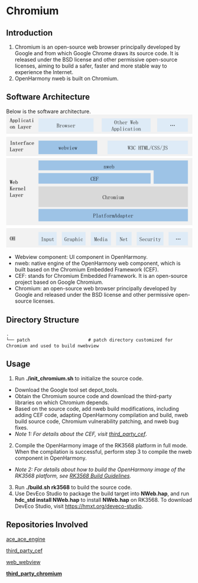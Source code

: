 # Chromium
## Introduction
1. Chromium is an open-source web browser principally developed by Google and from which Google Chrome draws its source code. It is released under the BSD license and other permissive open-source licenses, aiming to build a safer, faster and more stable way to experience the Internet.
2. OpenHarmony nweb is built on Chromium.
## Software Architecture
Below is the software architecture.
![](figures/Web-architecture.png "web-architecture")
* Webview component: UI component in OpenHarmony.
* nweb: native engine of the OpenHarmony web component, which is built based on the Chromium Embedded Framework (CEF).
* CEF: stands for Chromium Embedded Framework. It is an open-source project based on Google Chromium.
* Chromium: an open-source web browser principally developed by Google and released under the BSD license and other permissive open-source licenses.
## Directory Structure
```
.
└── patch                      # patch directory customized for Chromium and used to build nwebview
```
## Usage
1. Run **./init_chromium.sh** to initialize the source code.
* Download the Google tool set depot_tools.
* Obtain the Chromium source code and download the third-party libraries on which Chromium depends.
* Based on the source code, add nweb build modifications, including adding CEF code, adapting OpenHarmony compilation and build, nweb build source code, Chromium vulnerability patching, and nweb bug fixes.
* *Note 1: For details about the CEF, visit [third_party_cef](https://gitee.com/openharmony/third_party_cef)*.
2. Compile the OpenHarmony image of the RK3568 platform in full mode. When the compilation is successful, perform step 3 to compile the nweb component in OpenHarmony.
* *Note 2: For details about how to build the OpenHarmony image of the RK3568 platform, see [RK3568 Build Guidelines](https://gitee.com/openharmony/docs/blob/master/zh-cn/device-dev/quick-start/quickstart-standard-running-rk3568-build.md).*
3. Run **./build.sh rk3568** to build the source code.
4. Use DevEco Studio to package the build target into **NWeb.hap**, and run **hdc_std install NWeb.hap** to install **NWeb.hap** on RK3568. To download DevEco Studio, visit https://hmxt.org/deveco-studio.
## Repositories Involved
[ace_ace_engine](https://gitee.com/openharmony/ace_ace_engine)

[third_party_cef](https://gitee.com/openharmony/third_party_cef)

[web_webview](https://gitee.com/openharmony/web_webview)

**[third_party_chromium](https://gitee.com/openharmony/third_party_chromium)**

